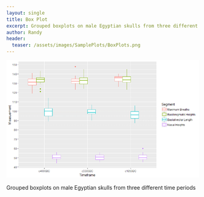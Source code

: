 ```yaml
---
layout: single
title: Box Plot
excerpt: Grouped boxplots on male Egyptian skulls from three different time periods
author: Randy
header:
  teaser: /assets/images/SamplePlots/BoxPlots.png
---
```


![](/assets/images/SamplePlots/BoxPlots.png)

Grouped boxplots on male Egyptian skulls from three different time periods
